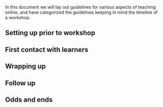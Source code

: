 In this document we will lay out guidelines for various aspects of teaching online, and have categorized the guidelines keeping in mind the timeline of a workshop.

## Setting up prior to workshop


## First contact with learners


## Wrapping up


## Follow up


## Odds and ends

